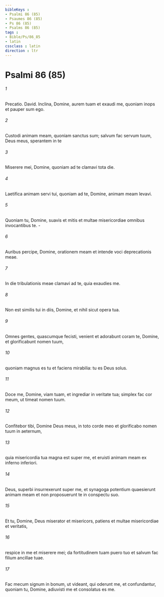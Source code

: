 ```yaml
---
bibleKeys : 
- Psalmi 86 (85)
- Psaumes 86 (85)
- Ps 86 (85)
- Psalms 86 (85)
tags : 
- Bible/Ps/86_85
- latin
cssclass : latin
direction : ltr
---
```


# Psalmi 86 (85)

###### 1
Precatio. David. Inclina, Domine, aurem tuam et exaudi me, quoniam inops et pauper sum ego.
###### 2
Custodi animam meam, quoniam sanctus sum; salvum fac servum tuum, Deus meus, sperantem in te
###### 3
Miserere mei, Domine, quoniam ad te clamavi tota die.
###### 4
Laetifica animam servi tui, quoniam ad te, Domine, animam meam levavi.
###### 5
Quoniam tu, Domine, suavis et mitis et multae misericordiae omnibus invocantibus te. -
###### 6
Auribus percipe, Domine, orationem meam et intende voci deprecationis meae.
###### 7
In die tribulationis meae clamavi ad te, quia exaudies me.
###### 8
Non est similis tui in diis, Domine, et nihil sicut opera tua.
###### 9
Omnes gentes, quascumque fecisti, venient et adorabunt coram te, Domine, et glorificabunt nomen tuum,
###### 10
quoniam magnus es tu et faciens mirabilia: tu es Deus solus.
###### 11
Doce me, Domine, viam tuam, et ingrediar in veritate tua; simplex fac cor meum, ut timeat nomen tuum.
###### 12
Confitebor tibi, Domine Deus meus, in toto corde meo et glorificabo nomen tuum in aeternum,
###### 13
quia misericordia tua magna est super me, et eruisti animam meam ex inferno inferiori.
###### 14
Deus, superbi insurrexerunt super me, et synagoga potentium quaesierunt animam meam et non proposuerunt te in conspectu suo.
###### 15
Et tu, Domine, Deus miserator et misericors, patiens et multae misericordiae et veritatis,
###### 16
respice in me et miserere mei; da fortitudinem tuam puero tuo et salvum fac filium ancillae tuae.
###### 17
Fac mecum signum in bonum, ut videant, qui oderunt me, et confundantur, quoniam tu, Domine, adiuvisti me et consolatus es me.
